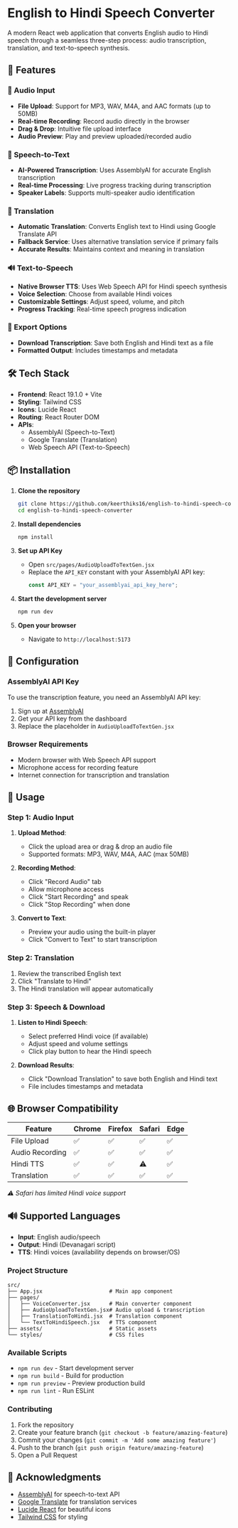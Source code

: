 # English to Hindi Speech Converter

A modern React web application that converts English audio to Hindi speech through a seamless three-step process: audio transcription, translation, and text-to-speech synthesis.

## 🚀 Features

### 🎤 Audio Input
- **File Upload**: Support for MP3, WAV, M4A, and AAC formats (up to 50MB)
- **Real-time Recording**: Record audio directly in the browser
- **Drag & Drop**: Intuitive file upload interface
- **Audio Preview**: Play and preview uploaded/recorded audio

### 📝 Speech-to-Text
- **AI-Powered Transcription**: Uses AssemblyAI for accurate English transcription
- **Real-time Processing**: Live progress tracking during transcription
- **Speaker Labels**: Supports multi-speaker audio identification

### 🔄 Translation
- **Automatic Translation**: Converts English text to Hindi using Google Translate API
- **Fallback Service**: Uses alternative translation service if primary fails
- **Accurate Results**: Maintains context and meaning in translation

### 🔊 Text-to-Speech
- **Native Browser TTS**: Uses Web Speech API for Hindi speech synthesis
- **Voice Selection**: Choose from available Hindi voices
- **Customizable Settings**: Adjust speed, volume, and pitch
- **Progress Tracking**: Real-time speech progress indication

### 💾 Export Options
- **Download Transcription**: Save both English and Hindi text as a file
- **Formatted Output**: Includes timestamps and metadata

## 🛠️ Tech Stack

- **Frontend**: React 19.1.0 + Vite
- **Styling**: Tailwind CSS
- **Icons**: Lucide React
- **Routing**: React Router DOM
- **APIs**: 
  - AssemblyAI (Speech-to-Text)
  - Google Translate (Translation)
  - Web Speech API (Text-to-Speech)

## 📦 Installation

1. **Clone the repository**
   ```bash
   git clone https://github.com/keerthiks16/english-to-hindi-speech-converter.git
   cd english-to-hindi-speech-converter
   ```

2. **Install dependencies**
   ```bash
   npm install
   ```

3. **Set up API Key**
   - Open `src/pages/AudioUploadToTextGen.jsx`
   - Replace the `API_KEY` constant with your AssemblyAI API key:
     ```javascript
     const API_KEY = "your_assemblyai_api_key_here";
     ```

4. **Start the development server**
   ```bash
   npm run dev
   ```

5. **Open your browser**
   - Navigate to `http://localhost:5173`

## 🔧 Configuration

### AssemblyAI API Key
To use the transcription feature, you need an AssemblyAI API key:

1. Sign up at [AssemblyAI](https://www.assemblyai.com/)
2. Get your API key from the dashboard
3. Replace the placeholder in `AudioUploadToTextGen.jsx`

### Browser Requirements
- Modern browser with Web Speech API support
- Microphone access for recording feature
- Internet connection for transcription and translation

## 🎯 Usage

### Step 1: Audio Input
1. **Upload Method**: 
   - Click the upload area or drag & drop an audio file
   - Supported formats: MP3, WAV, M4A, AAC (max 50MB)

2. **Recording Method**:
   - Click "Record Audio" tab
   - Allow microphone access
   - Click "Start Recording" and speak
   - Click "Stop Recording" when done

3. **Convert to Text**:
   - Preview your audio using the built-in player
   - Click "Convert to Text" to start transcription

### Step 2: Translation
1. Review the transcribed English text
2. Click "Translate to Hindi" 
3. The Hindi translation will appear automatically

### Step 3: Speech & Download
1. **Listen to Hindi Speech**:
   - Select preferred Hindi voice (if available)
   - Adjust speed and volume settings
   - Click play button to hear the Hindi speech

2. **Download Results**:
   - Click "Download Translation" to save both English and Hindi text
   - File includes timestamps and metadata

## 🌐 Browser Compatibility

| Feature | Chrome | Firefox | Safari | Edge |
|---------|---------|---------|---------|------|
| File Upload | ✅ | ✅ | ✅ | ✅ |
| Audio Recording | ✅ | ✅ | ✅ | ✅ |
| Hindi TTS | ✅ | ✅ | ⚠️ | ✅ |
| Translation | ✅ | ✅ | ✅ | ✅ |

*⚠️ Safari has limited Hindi voice support*

## 🔊 Supported Languages

- **Input**: English audio/speech
- **Output**: Hindi (Devanagari script)
- **TTS**: Hindi voices (availability depends on browser/OS)



### Project Structure
```
src/
├── App.jsx                     # Main app component
├── pages/
│   ├── VoiceConverter.jsx      # Main converter component
│   ├── AudioUploadToTextGen.jsx# Audio upload & transcription
│   ├── TranslationToHindi.jsx  # Translation component
│   └── TextToHindiSpeech.jsx   # TTS component
├── assets/                     # Static assets
└── styles/                     # CSS files
```

### Available Scripts
- `npm run dev` - Start development server
- `npm run build` - Build for production
- `npm run preview` - Preview production build
- `npm run lint` - Run ESLint

### Contributing
1. Fork the repository
2. Create your feature branch (`git checkout -b feature/amazing-feature`)
3. Commit your changes (`git commit -m 'Add some amazing feature'`)
4. Push to the branch (`git push origin feature/amazing-feature`)
5. Open a Pull Request




## 🤝 Acknowledgments

- [AssemblyAI](https://www.assemblyai.com/) for speech-to-text API
- [Google Translate](https://translate.google.com/) for translation services
- [Lucide React](https://lucide.dev/) for beautiful icons
- [Tailwind CSS](https://tailwindcss.com/) for styling


